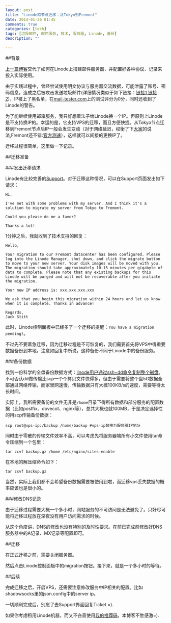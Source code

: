 ```yaml
---
layout: post
title: "Linode跨节点迁移：从Tokyo到Fremont"
date: 2014-01-26 01:45
comments: true
categories: [tech]
tags: [垃圾邮件, 邮件服务, 技术, 服务器, Linode, 备份]
description: ""

---
```


##背景

[上一篇博客](http://biaobiaoqi.me/blog/2014/01/22/email-3/)交代了如何在Linode上搭建邮件服务器，并配置好各种协议、记录来投入实际使用。

由于实践过程中，曾经尝试使用明文协议与服务器交流数据，可能泄露了账号、密码信息，造成之后被攻击发送垃圾邮件(详细情况类似于如下链接：[链接1](http://linuxroad.blog.51cto.com/765922/1039676),[链接2](http://linuxroad.blog.51cto.com/765922/1039675))，IP被上了黑名单，在[mail-tester.com](http://www.mail-tester.com)上的测试评分为0分，同时还收到了Linode的警告。

为了能继续使用邮箱服务，我只好想着法子给Linode换一个IP。但原则上Linode是不支持换IP的。幸运的是，它支持VPS的迁移，而且方便快捷。从Tokyo节点迁移到Fremont节点后IP一般会发生变动（对于网络延迟，权衡了下[大家](http://www.v2ex.com/t/62721)的说法,Fremont还不错:[官方测速](https://www.linode.com/speedtest/)），这样就可以间接的更换IP了。

迁移过程很简单，这里做一下记录。

<!--more-->

##迁移准备

###发出迁移请求

Linode有比较完善的[Support](https://manager.linode.com/support)。对于迁移这种情况，可以在Support页面发出如下请求：

```
Hi,

I've met with some problems with my server. And I think it's a solution to migrate my server from Tokyo to Fremont.

Could you please do me a favor?

Thanks a lot!
```
1分钟之后，我就收到了技术支持的回复：

```
Hello,

Your migration to our Fremont datacenter has been configured. Please log into the Linode Manager, shut down, and click the migrate button to move to your new server. Your disk images will be moved with you. The migration should take approximately 10-15 minutes per gigabyte of data to complete. Please note that any existing backups for this Linode will be purged and will not be recoverable after you initiate the migration.

Your new IP address is: xxx.xxx.xxx.xxx

We ask that you begin this migration within 24 hours and let us know when it is complete. Thanks in advance!

Regards,
Jack Stitt

```

此时，Linode控制面板中已经多了一个迁移的提醒：`You have a migration pending!`。

不过先不要着急迁移，因为迁移过程是不可恢复的，我们需要首先将VPS中得重要数据备份到本地。注意如回复中所说，这种备份不同于Linode中的备份服务。

###备份数据

找到一份科学的全盘备份数据方式：[linode用户通过ssh+dd命令复制整个磁盘](http://www.linode.im/1590.html)。不可否认dd做传输比scp一个个拷贝文件快得多，但由于需要将整个盘5G数据全部通过网络传输，而家里网速慢，传输数据只有大概100KB/s的速度，需要等待太长时间。

实际上，我所需要备份的文件无非是`/home`目录下得所有数据和部分服务的配置数据（比如postfix、dovecot、nginx等），总共大概也就100MB，于是决定选择性的用scp传输备份数据：

`scp root@vps-ip:/backup /home/backup #vps-ip替换为服务器IP地址`

同时由于零散的传输文件效率不高，可以考虑先将服务器端所有小文件使用tar命令压缩到一个包里：

`tar zcvf backup.gz /home /etc/nginx/sites-enable `

在本地的解压缩命令如下：

`tar zxvf backup.gz`

当然，实际上我们都不会希望备份数据需要被使用到啦，而迁移vps丢失数据的概率应该也是很小的。


###修改DNS记录

由于迁移过程需要大概一个多小时，网站服务的不可访问是无法避免了。只好尽可能将迁移过程放在深夜没有用户访问需求的时候。

从这个角度讲，DNS的修改也没有特别的及时性要求。在前已完成前修改好DNS服务器中的A记录、MX记录等配置即可。

##迁移

在正式迁移之前，需要关闭服务器。

然后点击Linode控制面板中的migration按钮。接下来，就是一个多小时的等待。

##后续

完成迁移之后，开启VPS，还需要注意修改服务中IP相关的配置。比如shadowsocks里的json.config中的server ip。

一切顺利完成后，别忘了去Support界面回复Ticket =).

如果你考虑租用Linode机器，而又不吝啬使用[我的推荐码](https://www.linode.com/?r=06fc7f86359e92800c41177a80c5678ecfcb2568)，本博客不胜感激=).

